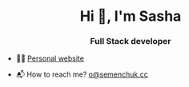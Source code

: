 <h1 align="center">Hi 👋, I'm Sasha</h1>
<h3 align="center">Full Stack developer</h3>

- 👨‍💻 [Personal website](https://www.semenchuk.cc)

- 📬 How to reach me? o@semenchuk.cc
